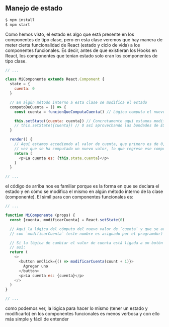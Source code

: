 ## Manejo de estado

```sh
$ npm install
$ npm start
```

Como hemos visto, el estado es algo que está presente en los componentes de tipo
clase, pero en esta clase veremos que hay manera de meter cierta funcionalidad
de React (estado y ciclo de vida) a los componentes funcionales. Es decir, antes
de que existieran los Hooks en React, los componentes que tenían estado solo
eran los componentes de tipo clase.

```js
// ...

class MiComponente extends React.Component {
  state = {
    cuenta: 0
  }

  // En algún método interno a esta clase se modifica el estado
  computoDeCuenta = () => {
    const cuenta = funcionQueComputaCuenta() // Lógica computa el nuevo estado

    this.setState({cuenta: cuenta}) // Concretamente aquí estamos modificando el estado
    // this.setState({cuenta}) // O así aprovechando las bondades de ES6
  }

  render() {
    // Aquí estamos accediendo al valor de cuenta, que primero es de 0, y una
    // vez que se ha computado un nuevo valor, lo que regrese ese computo
    return (
      <p>La cuenta es: {this.state.cuenta}</p>
    )
  }

// ...
```

el código de arriba nos es familiar porque es la forma en que se declara el
estado y en cómo se modifica el mismo en algún método interno de la clase
(componente). El simil para con componentes funcionales es:

```js
// ...

function MiComponente (props) {
  const [cuenta, modificarCuenta] = React.setState(0)

  // Aquí la lógica del cómputo del nuevo valor de `cuenta` y que se actualiza
  // con `modificarCuenta` (este nombre es asignado por el programdor)

  // Si la lógica de cambiar el valor de cuenta está ligada a un botón quedaría
  // así:
  return (
    <>
      <button onClick={() => modificarCuenta(count + 1)}>
        Agregar uno
      </button>
      <p>La cuenta es: {cuenta}</p>
    </>
  )
}

// ...
```

como podemos ver, la lógica para hacer lo mismo (tener un estado y modificarlo)
en los componentes funcionales es menos verbosa y con ello más simple y fácil de
entender
